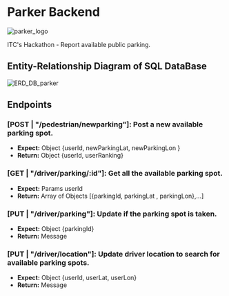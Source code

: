 # Parker Backend

![parker_logo](https://res.cloudinary.com/imgpetapp/image/upload/c_thumb,w_200,g_face/v1641979149/Parker_Logo_malwib.png)

ITC's Hackathon - Report available public parking.

## Entity-Relationship Diagram of SQL DataBase

![ERD_DB_parker](https://res.cloudinary.com/imgpetapp/image/upload/v1641996999/ERD_r88771.png)

## Endpoints

### [POST | "/pedestrian/newparking"]: Post a new available parking spot.

- **Expect:** Object {userId, newParkingLat, newParkingLon }
- **Return:** Object {userId, userRanking}

### [GET | "/driver/parking/:id"]: Get all the available parking spot.

- **Expect:** Params userId
- **Return:** Array of Objects [{parkingId, parkingLat , parkingLon},...]

### [PUT | "/driver/parking"]: Update if the parking spot is taken.

- **Expect:** Object {parkingId}
- **Return:** Message

### [PUT | "/driver/location"]: Update driver location to search for available parking spots.

- **Expect:** Object {userId, userLat, userLon}
- **Return:** Message
